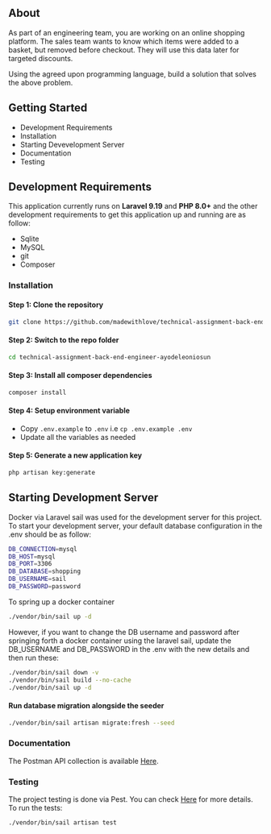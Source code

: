 ## About

As part of an engineering team, you are working on an online shopping platform. The sales team wants to know which items were added to a basket, but removed before checkout. They will use this data later for targeted discounts.

Using the agreed upon programming language, build a solution that solves the above problem.

## Getting Started

* Development Requirements
* Installation
* Starting Devevelopment Server
* Documentation
* Testing

## Development Requirements

This application currently runs on <b>Laravel 9.19</b> and <b>PHP 8.0+</b> and the other development requirements to get
this application up and running are as follow:

* Sqlite
* MySQL
* git
* Composer

### Installation

#### Step 1: Clone the repository

```bash
git clone https://github.com/madewithlove/technical-assignment-back-end-engineer-ayodeleoniosun.git
```

#### Step 2: Switch to the repo folder

```bash
cd technical-assignment-back-end-engineer-ayodeleoniosun
```

#### Step 3: Install all composer dependencies

```bash
composer install
```

#### Step 4: Setup environment variable

- Copy `.env.example` to `.env` i.e `cp .env.example .env`
- Update all the variables as needed

#### Step 5: Generate a new application key

```bash
php artisan key:generate
``` 

## Starting Development Server

Docker via Laravel sail was used for the development server for this project. <br/>
To start your development server, your default database configuration in the .env should be as follow:

```bash
DB_CONNECTION=mysql
DB_HOST=mysql
DB_PORT=3306
DB_DATABASE=shopping
DB_USERNAME=sail
DB_PASSWORD=password
```

To spring up a docker container

```bash
./vendor/bin/sail up -d
```

However, if you want to change the DB username and password after springing forth a docker container using the laravel
sail, update the DB_USERNAME and DB_PASSWORD in the .env with the new details and then run these:

```bash
./vendor/bin/sail down -v
./vendor/bin/sail build --no-cache
./vendor/bin/sail up -d
```

#### Run database migration alongside the seeder

```bash
./vendor/bin/sail artisan migrate:fresh --seed
``` 

### Documentation

The Postman API collection is available [Here](resources/madewithlove.postman_collection.json). <br/>

### Testing

The project testing is done via Pest. You can check [Here](https://pestphp.com/docs/installation) for more
details. <br/>
To run the tests:

```bash
./vendor/bin/sail artisan test
```
